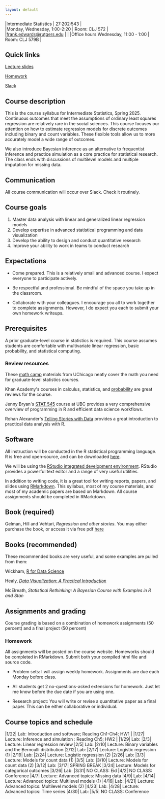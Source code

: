 ```yaml
---
layout: default
---
```


|Intermediate Statistics | 27:202:543 |  
|Monday, Wednesday, 1:00-2:20 | Room: CLJ 572 |
|frank.edwards@rutgers.edu | | 
|Office hours Wednesday, 11:00 - 1:00 | Room: CLJ 579B |

## Quick links

[Lecture slides](https://github.com/f-edwards/intermediate_stats/tree/master/slides)

[Homework](https://github.com/f-edwards/intermediate_stats/tree/master/hw)

[Slack]()

## Course description

This is the course syllabus for Intermediate Statistics, Spring 2025. Continuous outcomes that meet the assumptions of ordinary least squares regression are relatively rare in the social sciences. This course focuses our attention on how to estimate regression models for discrete outcomes including binary and count variables. These flexible tools allow us to more accurately model a wide range of outcomes.

We also introduce Bayesian inference as an alternative to frequentist inference and practice simulation as a core practice for statistical research. The class ends with discussions of multilevel models and multiple imputation for missing data. 

## Communication

All course communication will occur over Slack. Check it routinely. 

## Course goals

1. Master data analysis with linear and generalized linear regression models
2. Develop expertise in advanced statistical programming and data visualization 
3. Develop the ability to design and conduct quantitative research
4. Improve your ability to work in teams to conduct research

## Expectations

- Come prepared. This is a relatively small and advanced course. I expect everyone to participate actively.

- Be respectful and professional. Be mindful of the space you take up in the classroom.

- Collaborate with your colleagues. I encourage you all to work together to complete assignments. However, I do expect you each to submit your own homework writeups. 

## Prerequisites

A prior graduate-level course in statistics is required. This course assumes students are comfortable with multivariate linear regression, basic probability, and statistical computing.

### Review resources

These [math camp](https://github.com/math-camp/course) materials from UChicago neatly cover the math you need for graduate-level statistics courses.

Khan Academy's courses in calculus, statistics, and [probability](https://www.khanacademy.org/math/statistics-probability/probability-library) are great reviews for the course. 

Jenny Bryan's [STAT 545](http://stat545.com/) course at UBC provides a very comprehensive overview of programming in R and efficient data science workflows.

Rohan Alexander's [Telling Stories with Data](https://tellingstorieswithdata.com/) provides a great introduction to practical data analysis with R. 

## Software

All instruction will be conducted in the R statistical programming language. R is free and open-source, and can be downloaded [here](https://cran.r-project.org/).

We will be using the [RStudio integrated development environment](https://www.rstudio.com/products/rstudio/download/). RStudio provides a powerful text editor and a range of very useful utilities. 

In addition to writing code, it is a great tool for writing reports, papers, and slides using [RMarkdown](https://rmarkdown.rstudio.com/lesson-1.html). This syllabus, most of my course materials, and most of my academic papers are based on Markdown. All course assignments should be completed in RMarkdown.

## Book (required)

Gelman, Hill and Vehtari, *Regression and other stories*. You may either purchase the book, or access it via free pdf [here](https://users.aalto.fi/~ave/ROS.pdf)

## Books (recommended)

These recommended books are very useful, and some examples are pulled from them:

Wickham, [R for Data Science](https://r4ds.had.co.nz/) 

Healy, [*Data Visualization: A Practical Introduction*](http://socviz.co/index.html) 

McElreath, *Statistical Rethinking: A Bayesian Course with Examples in R and Stan*

## Assignments and grading

Course grading is based on a combination of homework assignments (50 percent) and a final project (50 percent)

### Homework

All assignments will be posted on the course website. Homeworks should be completed in RMarkdown. Submit both your compiled html file and source code.

- Problem sets: I will assign weekly homework. Assignments are due each Monday before class. 

- All students get 2 no-questions-asked extensions for homework. Just let me know before the due date if you are using one. 

- Research project: You will write or revise a quantitative paper as a final paper. This can be either collaborative or individual. 

## Course topics and schedule

|1/22| Lab: Introduction and software; Reading Ch1-Ch4; HW1 | 
|1/27| Lecture: Inference and simulation : Reading Ch5; HW2 | 
|1/29| Lab: 
|2/3| Lecture: Linear regression review
|2/5| Lab: 
|2/10| Lecture: Binary variables and the Bernoulli distribution
|2/12| Lab: 
|2/17| Lecture: Logistic regression (1)
|2/19| Lab: 
|2/24| Lecture: Logistic regression (2)
|2/26| Lab: 
|3/3| Lecture: Models for count data (1)
|3/5| Lab: 
|3/10| Lecture: Models for count data (2)
|3/12| Lab: 
|3/17| SPRING BREAK
|3/24| Lecture: Models for categorical outcomes
|3/26| Lab: 
|3/31| NO CLASS: Eid
|4/2| NO CLASS: Conference
|4/7| Lecture: Advanced topics: Missing data 
|4/9| Lab: 
|4/14| Lecture: Advanced topics: Multilevel models (1)
|4/16| Lab: 
|4/21| Lecture: Advanced topics: Multilevel models (2)
|4/23| Lab: 
|4/28| Lecture: Advanced topics: Time series
|4/30| Lab: 
|5/5| NO CLASS: Conference




